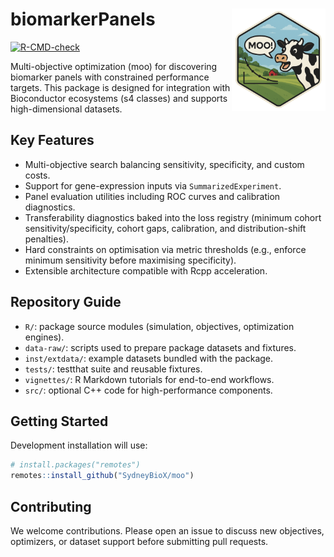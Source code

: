 # biomarkerPanels <img src="src/moo_hexsticker.png" alt="biomarkerPanels hex sticker" align="right" width="150"/>

<!-- badges: start -->
[![R-CMD-check](https://github.com/SydneyBioX/moo/actions/workflows/R-CMD-check.yaml/badge.svg)](https://github.com/SydneyBioX/moo/actions/workflows/R-CMD-check.yaml)
<!-- badges: end -->

Multi-objective optimization (moo) for discovering biomarker panels
with constrained performance targets. This package is designed for integration
with Bioconductor ecosystems (s4 classes) and supports high-dimensional datasets.

## Key Features
- Multi-objective search balancing sensitivity, specificity, and custom costs.
- Support for gene-expression inputs via `SummarizedExperiment`.
- Panel evaluation utilities including ROC curves and calibration diagnostics.
- Transferability diagnostics baked into the loss registry (minimum cohort
  sensitivity/specificity, cohort gaps, calibration, and distribution-shift
  penalties).
- Hard constraints on optimisation via metric thresholds (e.g., enforce minimum
  sensitivity before maximising specificity).
- Extensible architecture compatible with Rcpp acceleration.

## Repository Guide
- `R/`: package source modules (simulation, objectives, optimization engines).
- `data-raw/`: scripts used to prepare package datasets and fixtures.
- `inst/extdata/`: example datasets bundled with the package.
- `tests/`: testthat suite and reusable fixtures.
- `vignettes/`: R Markdown tutorials for end-to-end workflows.
- `src/`: optional C++ code for high-performance components.

## Getting Started
Development installation will use:

```r
# install.packages("remotes")
remotes::install_github("SydneyBioX/moo")
```

## Contributing
We welcome contributions. Please open an issue to discuss new objectives,
optimizers, or dataset support before submitting pull requests.
